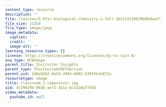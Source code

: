 ```yaml
---
content_type: resource
description: ''
file: /courses/5-07sc-biological-chemistry-i-fall-2013/d139629b06dbaef33b1abc3328af745b_classroom_1-compressor.jpg
file_size: 11319
file_type: image/jpeg
image_metadata:
  caption: ''
  credit: ''
  image-alt: ''
learning_resource_types: []
license: https://creativecommons.org/licenses/by-nc-sa/4.0/
ocw_type: OCWImage
parent_title: Instructor Insights
parent_type: ThisCourseAtMITSection
parent_uid: 2d6e92b2-0a5d-3994-8d83-539f5b3a872a
resourcetype: Image
title: classroom_1-compressor.jpg
uid: d139629b-06db-aef3-3b1a-bc3328af745b
video_metadata:
  youtube_id: null
---
```

